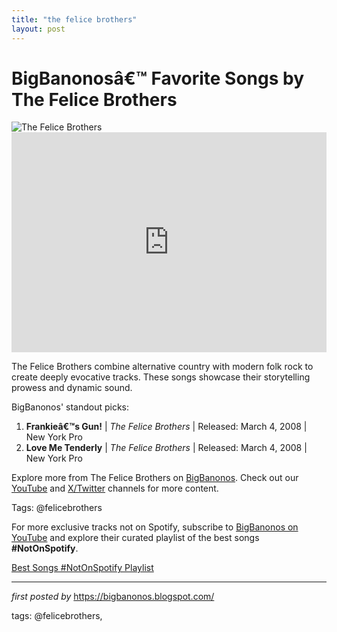 ```yaml
---
title: "the felice brothers"
layout: post
---
```

<!-- The Felice Brothers - BigBanonos' Favorite Songs -->
<h1 >BigBanonosâ€™ Favorite Songs by The Felice Brothers</h1>
<div > <img src="https://i.scdn.co/image/ab6761610000e5eb9a7482d55f535bfe31fd2498" alt="The Felice Brothers">
</div>
<div > <iframe src="https://open.spotify.com/embed/playlist/5kFosyD0GGQlrP7JxLE0hb?utm_source=generator" width="100%" height="352" frameBorder="0" allowfullscreen="" allow="autoplay; clipboard-write; encrypted-media; fullscreen; picture-in-picture" loading="lazy"></iframe>
</div>
<p >The Felice Brothers combine alternative country with modern folk rock to create deeply evocative tracks. These songs showcase their storytelling prowess and dynamic sound.</p>
<div > <p>BigBanonos' standout picks:</p> <ol> <li><strong>Frankieâ€™s Gun!</strong> | <em>The Felice Brothers</em> | Released: March 4, 2008 | New York Pro</li> <li><strong>Love Me Tenderly</strong> | <em>The Felice Brothers</em> | Released: March 4, 2008 | New York Pro</li> </ol>
</div>
<div > <p>Explore more from The Felice Brothers on <a href="https://bigbanonos.blogspot.com/" target="_blank">BigBanonos</a>. Check out our <a href="https://www.youtube.com/@BigBanonos" target="_blank">YouTube</a> and <a href="https://x.com/bigbanonos" target="_blank">X/Twitter</a> channels for more content.</p>
</div>
<p >Tags: @felicebrothers</p>


<!--Subscribe and Playlist Links-->
<div>
    <p>For more exclusive tracks not on Spotify, subscribe to <a href="https://www.youtube.com/@BigBanonos" target="_blank">BigBanonos on YouTube</a> and explore their curated playlist of the best songs <strong>#NotOnSpotify</strong>.</p>
    <p><a href="https://www.youtube.com/playlist?list=PLtuNtuTatqI0kFahUCbtbfenC_ET5O_tr" target="_blank">Best Songs #NotOnSpotify Playlist<br /></a></p></div>

<hr />

<p><em>first posted by</em> <a href="https://bigbanonos.blogspot.com/" rel="noopener" target="_new">https://bigbanonos.blogspot.com/</a></p>

<p>tags: @felicebrothers,</p>
